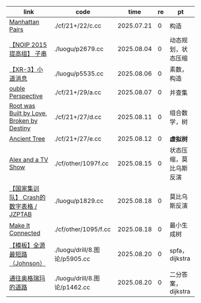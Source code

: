 | link                                                                                       | code                          | time       | re | pt                     |
|--------------------------------------------------------------------------------------------|-------------------------------|------------|----|------------------------|
| [Manhattan Pairs](https://codeforces.com/contest/2122/problem/C)                           | ./cf/21+/22/c.cc              | 2025.07.21 | 0  | 构造                   |
| [【NOIP 2015 提高组】 子串](https://www.luogu.com.cn/problem/P2679)                        | ./luogu/p2679.cc              | 2025.08.04 | 0  | 动态规划，状态压缩     |
| [【XR-3】小道消息](https://www.luogu.com.cn/problem/P5535)                                 | ./luogu/p5535.cc              | 2025.08.06 | 0  | 素数，构造             |
| [ouble Perspective](https://codeforces.com/contest/2129/problem/A)                         | ./cf/21+/29/a.cc              | 2025.08.07 | 0  | 并查集                 |
| [Root was Built by Love, Broken by Destiny](https://codeforces.com/contest/2127/problem/D) | ./cf/21+/27/d.cc              | 2025.08.11 | 0  | 组合数学，树           |
| [Ancient Tree](https://codeforces.com/contest/2127/problem/E)                              | ./cf/21+/27/e.cc              | 2025.08.12 | 0  | **虚拟树**             |
| [Alex and a TV Show](https://codeforces.com/contest/1097/problem/F)                        | ./cf/other/1097f.cc           | 2025.08.15 | 0  | 状态压缩，莫比乌斯反演 |
| [【国家集训队】 Crash的数字表格 / JZPTAB](https://www.luogu.com.cn/problem/P1829)          | ./luogu/p1829.cc              | 2025.08.18 | 0  | 莫比乌斯反演           |
| [Make It Connected](https://codeforces.com/contest/1095/problem/F)                         | ./cf/other/1095/f.cc          | 2025.08.18 | 0  | 最小生成树             |
| [【模板】全源最短路（Johnson）](https://www.luogu.com.cn/problem/P5905)                    | ./luogu/drill/8.图论/p5905.cc | 2025.08.20 | 0  | spfa，dijkstra         |
| [通往奥格瑞玛的道路](https://www.luogu.com.cn/problem/P1462)                               | ./luogu/drill/8.图论/p1462.cc | 2025.08.20 | 0  | 二分答案，dijkstra     |
